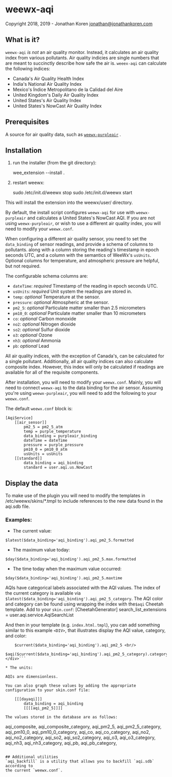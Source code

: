 # weewx-aqi

Copyright 2018, 2019 - Jonathan Koren <jonathan@jonathankoren.com>

## What is it?

`weewx-aqi` *is not* an air quality monitor. Instead, it calculates an air
quality index from various pollutants. Air quality indicies are single numbers
that are meant to succinctly describe how safe the air is. `weeex-aqi` can
calculate the following indices:

* Canada's Air Quality Health Index
* India's National Air Quality Index
* Mexico's Índice Metropolitano de la Calidad del Aire
* United Kingdom's Daily Air Quality Index
* United States's Air Quality Index
* United States's NowCast Air Quality Index

## Prerequisites

A source for air quality data, such as
[`weewx-purpleair`](https://github.com/bakerkj/weewx-purpleair) .

## Installation

1) run the installer (from the git directory):

    wee_extension --install .

2) restart weewx:

    sudo /etc/init.d/weewx stop
    sudo /etc/init.d/weewx start

This will install the extension into the weewx/user/ directory.  

By default, the install script configures `weewx-aqi` for use with
`weewx-purpleair` and calculates a United States's NowCast AQI. If you are not
using `weewx-purpleair`, or wish to use a different air quality index, you will
need to modify your `weewx.conf`.

When configuring a different air quality sensor, you need to set the
`data_binding` of sensor readings, and provide a schema of columns to pollutants.
along with a column storing the reading's timestamp in epoch seconds UTC, and
a column with the semantics of WeeWx's `usUnits`. Optional columns for
temperature, and atmospheric pressure are helpful, but not required.

The configurable schema columns are:
* `dateTime`: *required* Timestamp of the reading in epoch seconds UTC.
* `usUnits`: *required* Unit system the readings are stored in.
* `temp`: *optional* Temperature at the sensor.
* `pressure`: *optional* Atmospheric at the sensor.
* `pm2_5`:  *optional* Particulate matter smaller than 2.5 micrometers
* `pm10_0`:  *optional* Particulate matter smaller than 10 micrometers
* `co`:  *optional* Carbon monoxide
* `no2`:  *optional* Nitrogen dioxide
* `so2`:  *optional* Sulfur dioxide
* `o3`:  *optional* Ozone
* `nh3`:  *optional* Ammonia
* `pb`:  *optional* Lead

All air quality indices, with the exception of Canada's, can be calculated
for a single pollutant. Additionally, all air quality indices can also
calculate composite index. However, this index will only be calculated if
readings are available for all of the requisite components.

After installation, you will need to modify your `weewx.conf`. Mainly, you will
need to connect `weewx-aqi` to the data binding for the air sensor. Assuming
you're using `weewx-purpleair`, you will need to add the following to your
`weewx.conf`.

The default `weewx.conf` block is:
```
[AqiService]
    [[air_sensor]]
        pm2_5 = pm2_5_atm
        temp = purple_temperature
        data_binding = purpleair_binding
        dateTime = dateTime
        pressure = purple_pressure
        pm10_0 = pm10_0_atm
        usUnits = usUnits
    [[standard]]
        data_binding = aqi_binding
        standard = user.aqi.us.NowCast
```

## Display the data

To make use of the plugin you will need to modify the templates in
/etc/weewx/skins/*.tmpl to include references to the new data found in
the aqi.sdb file.

### Examples:
* The current value:

```$latest($data_binding='aqi_binding').aqi_pm2_5.formatted```

* The maximum value today:

```$day($data_binding='aqi_binding').aqi_pm2_5.max.formatted```

* The time today when the maximum value occurred:

```$day($data_binding='aqi_binding').aqi_pm2_5.maxtime```


AQIs have categorical labels associated with the AQI values. The index of the
current category is available via ```$latest($data_binding='aqi_binding').aqi_pm2_5_category```.
The AQI color and category can be found using wrapping the index with the`$aqi`
Cheetah template. Add to your `skin.conf`:
[CheetahGenerator]
    search_list_extensions = user.aqi.service.AqiSearchList

And then in your template (e.g. `index.html.tmpl`), you can add something
similar to this example `<DIV>`, that illustrates display the AQI value,
category, and color:
```<div style="text-align: center; background-color: #$aqi($current($data_binding='aqi_binding').aqi_pm2_5_category).color;" >
    $current($data_binding='aqi_binding').aqi_pm2_5 <br/>
    $aqi($current($data_binding='aqi_binding').aqi_pm2_5_category).category
</div>```

* The units:

AQIs are dimensionless.

You can also graph these values by adding the appropriate
configuration to your skin.conf file:

    [[[dayaqi]]]
        data_binding = aqi_binding
        [[[[aqi_pm2_5]]]]

The values stored in the database are as follows:

```
aqi_composite,
aqi_composite_category,
aqi_pm2_5,
aqi_pm2_5_category,
aqi_pm10_0,
aqi_pm10_0_category,
aqi_co,
aqi_co_category,
aqi_no2,
aqi_no2_category,
aqi_so2,
aqi_so2_category,
aqi_o3,
aqi_o3_category,
aqi_nh3,
aqi_nh3_category,
aqi_pb,
aqi_pb_category,
```

## Additional utilities
`aqi_backfill` is a utility that allows you to backfill `aqi.sdb` according to
the current `weewx.conf`.
